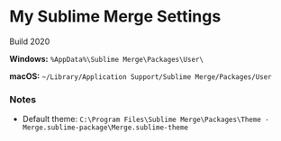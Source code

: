 # My Sublime Merge Settings

Build 2020

**Windows:** `%AppData%\Sublime Merge\Packages\User\`

**macOS:** `~/Library/Application Support/Sublime Merge/Packages/User`

### Notes
- Default theme: `C:\Program Files\Sublime Merge\Packages\Theme - Merge.sublime-package\Merge.sublime-theme`
